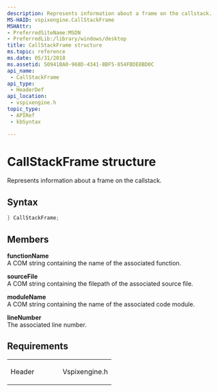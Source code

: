 ```yaml
---
description: Represents information about a frame on the callstack.
MS-HAID: vspixengine.CallStackFrame
MSHAttr:
- PreferredSiteName:MSDN
- PreferredLib:/library/windows/desktop
title: CallStackFrame structure
ms.topic: reference
ms.date: 05/31/2018
ms.assetid: 50941BA0-968D-4341-8BF5-854FBDE8BD0C
api_name: 
 - CallStackFrame
api_type: 
 - HeaderDef
api_location: 
 - vspixengine.h
topic_type: 
 - APIRef
 - kbSyntax

---
```


# <span id="vspixengine.callstackframe"></span>CallStackFrame structure

Represents information about a frame on the callstack.

## Syntax


```C++
} CallStackFrame;
```

## Members

**functionName**  
A COM string containing the name of the associated function.

**sourceFile**  
A COM string containing the filepath of the associated source file.

**moduleName**  
A COM string containing the name of the associated code module.

**lineNumber**  
The associated line number.

## Requirements

<table><colgroup><col style="width: 50%" /><col style="width: 50%" /></colgroup><tbody><tr class="odd"><td><p>Header</p></td><td>Vspixengine.h</td></tr></tbody></table>

 

 



